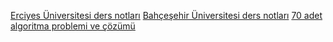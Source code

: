[Erciyes Üniversitesi ders notları](http://iibf.erciyes.edu.tr/guven/Yapi/VYA01.pdf)
[Bahçeşehir Üniversitesi ders notları](http://ikucukkoc.baun.edu.tr/lectures/BIL1202/BIL1202BirlestirilmisNotlar.pdf)
[70 adet algoritma problemi ve çözümü](https://www.yazilimkodlama.com/programlama/algoritma-ve-akis-diyagramlari-ornekleri/)
